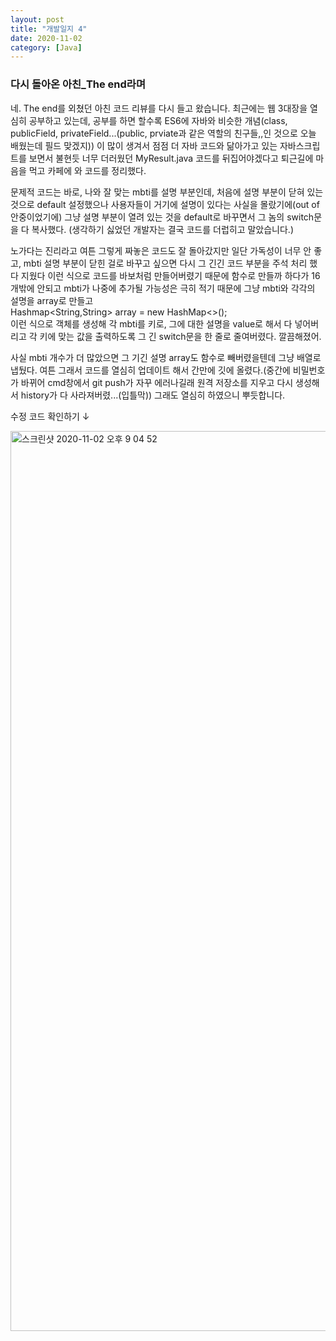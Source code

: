 ```yaml
---
layout: post
title: "개발일지 4"
date: 2020-11-02
category: [Java]
---
```


<h3>다시 돌아온 아친_The end라며</h3>

네. The end를 외쳤던 아친 코드 리뷰를 다시 들고 왔습니다. 최근에는 웹 3대장을 열심히 공부하고 있는데,
공부를 하면 할수록 ES6에 자바와 비슷한 개념(class, publicField, privateField...(public, prviate과 같은 역할의 친구들,,인 것으로 오늘 배웠는데 필드 맞겠지))
이 많이 생겨서 점점 더 자바 코드와 닮아가고 있는 자바스크립트를 보면서 불현듯 너무 더러웠던 MyResult.java 코드를 뒤집어야겠다고
퇴근길에 마음을 먹고 카페에 와 코드를 정리했다.

<p>
  문제적 코드는 바로, 나와 잘 맞는 mbti를 설명 부분인데, 처음에 설명 부분이 닫혀 있는 것으로 default 설정했으나 사용자들이 거기에 설명이 있다는 사실을 몰랐기에(out of 안중이었기에)
  그냥 설명 부분이 열려 있는 것을 default로 바꾸면서 그 놈의 switch문을 다 복사했다. (생각하기 싫었던 개발자는 결국 코드를 더럽히고 말았습니다.)
  
  노가다는 진리라고 여튼 그렇게 짜놓은 코드도 잘 돌아갔지만 일단 가독성이 너무 안 좋고, mbti 설명 부분이 닫힌 걸로 바꾸고 싶으면 다시 그 긴긴 코드 부분을 주석 처리 했다 지웠다
  이런 식으로 코드를 바보처럼 만들어버렸기 때문에 함수로 만들까 하다가 16개밖에 안되고 mbti가 나중에 추가될 가능성은 극히 적기 때문에 그냥 
  mbti와 각각의 설명을 array로 만들고 <br>Hashmap<String,String> array = new HashMap<>(); <br>이런 식으로 객체를 생성해 각 mbti를 키로, 그에 대한 설명을 value로 해서
  다 넣어버리고 각 키에 맞는 값을 출력하도록 그 긴 switch문을 한 줄로 줄여버렸다.
  깔끔해졌어.
  
  사실 mbti 개수가 더 많았으면 그 기긴 설명 array도 함수로 빼버렸을텐데 그냥 배열로 냅뒀다.
  여튼 그래서 코드를 열심히 업데이트 해서 간만에 깃에 올렸다.(중간에 비밀번호가 바뀌어 cmd창에서 git push가 자꾸 에러나길래 원격 저장소를 지우고 다시 생성해서 history가 다 사라져버렸...(입틀막))
  그래도 열심히 하였으니 뿌듯합니다.
  
  수정 코드 확인하기 ↓ 
  <script src="https://gist.github.com/SUPINKIM/4e6ec4c4dc5b329975bfc30712e0c238.js"></script>
  
  <img width="1440" alt="스크린샷 2020-11-02 오후 9 04 52" src="https://user-images.githubusercontent.com/49034615/97866347-1fea4200-1d4f-11eb-8cfe-2ab28c550c55.png">

</p>
